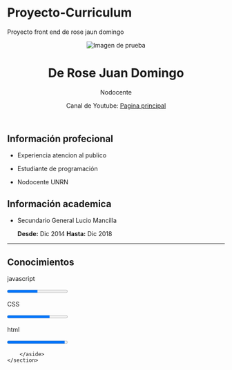 # Proyecto-Curriculum
Proyecto front end de rose jaun domingo
<!DOCTYPE html>
<html lang="es">
<head>
    <meta charset="UTF-8">
    <meta http-equiv="X-UA-Compatible" content="IE=edge">
    <meta name="viewport" content="width=device-width, initial-scale=1.0">
    <title>Proyecto Integrados Front end</title>
    <link rel="stylesheet" href="C:\Users\jdderose\Desktop\visual studio code\css\estilos-proyecto-final.css">
    <link rel="preconnect" href="https://fonts.googleapis.com">
<link rel="preconnect" href="https://fonts.gstatic.com" crossorigin>
<link href="https://fonts.googleapis.com/css2?family=Roboto:ital,wght@0,100;1,100&family=Shantell+Sans:wght@300&display=swap" rel="stylesheet">
</head>
<body>
    <header>
        <img src="https://randomuser.me/api/portraits/men/75.jpg" alt="Imagen de prueba">
        <div>
        <h1>De Rose Juan Domingo</h1>
        <h62>Nodocente</h2>
        <p>Canal de Youtube: <a href="https://www.youtube.com/">Pagina principal</a></p>
        </div>
    </header>
    <section>
        <article>
        <h2>Información profecional</h2>
        <ul>
            <li>
                <p>Experiencia atencion al publico</p>
            </li>
            <li>
                <p>Estudiante de programación</p>
            </li>
            <li>
                <p>Nodocente UNRN</p>
            </li>
        </ul>
        </article>
        <aside>
        <h2>Información academica</h2>
        <ul>
            <li>
            <p>Secundario General Lucio Mancilla</p>
            <p>
                <b>Desde:</b>
                <time datetime="2008-12"> Dic 2014</time>
                <b>Hasta:</b> Dic 2018</p>
            </li>
        </ul>
        <hr>
        <h2>Conocimientos</h2>
        <p>javascript</p>
        <progress value="50" max="100"> </progress>
        <p>CSS</p>
        <progress value="70" max="100"> </progress>
        <p>html</p>
        <progress value="95" max="100"> </progress>

        </aside>
    </section>
</body>
</html>
